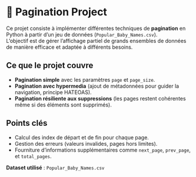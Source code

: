 # 📄 Pagination Project

Ce projet consiste à implémenter différentes techniques de **pagination** en Python à partir d’un jeu de données (`Popular_Baby_Names.csv`).  
L’objectif est de gérer l’affichage partiel de grands ensembles de données de manière efficace et adaptée à différents besoins.

## Ce que le projet couvre
- **Pagination simple** avec les paramètres `page` et `page_size`.
- **Pagination avec hypermedia** (ajout de métadonnées pour guider la navigation, principe HATEOAS).
- **Pagination résiliente aux suppressions** (les pages restent cohérentes même si des éléments sont supprimés).

## Points clés
- Calcul des index de départ et de fin pour chaque page.
- Gestion des erreurs (valeurs invalides, pages hors limites).
- Fourniture d’informations supplémentaires comme `next_page`, `prev_page`, et `total_pages`.

**Dataset utilisé** : `Popular_Baby_Names.csv`
